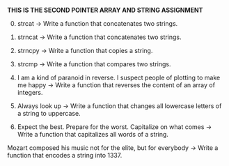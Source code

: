 **THIS IS THE SECOND POINTER ARRAY AND STRING ASSIGNMENT**

0. strcat -> Write a function that concatenates two strings.

1. strncat -> Write a function that concatenates two strings.

2. strncpy -> Write a function that copies a string.

3. strcmp -> Write a function that compares two strings.

4. I am a kind of paranoid in reverse. I suspect people of plotting to make me happy -> Write a function that reverses the content of an array of integers.

5. Always look up -> Write a function that changes all lowercase letters of a string to uppercase.

6. Expect the best. Prepare for the worst. Capitalize on what comes -> Write a function that capitalizes all words of a string.

Mozart composed his music not for the elite, but for everybody -> Write a function that encodes a string into 1337.